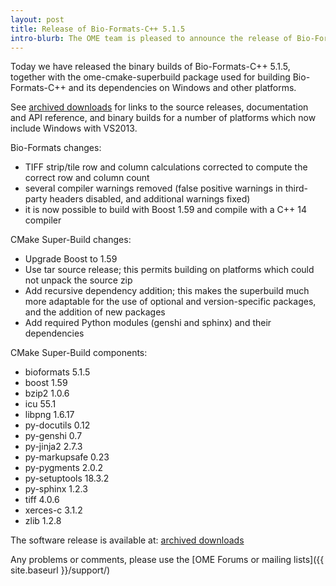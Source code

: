 ```yaml
---
layout: post
title: Release of Bio-Formats-C++ 5.1.5
intro-blurb: The OME team is pleased to announce the release of Bio-Formats-C++ 5.1.4 binary builds and ome-cmake-superbuild package
---
```

Today we have released the binary builds of Bio-Formats-C++ 5.1.5, together with the ome-cmake-superbuild package used for building Bio-Formats-C++ and its dependencies on Windows and other platforms.

See [archived downloads](http://downloads.openmicroscopy.org/bio-formats-cpp/5.1.5/) for links to the source releases, documentation and API reference, and binary builds for a number of platforms which now include Windows with VS2013.

Bio-Formats changes:

* TIFF strip/tile row and column calculations corrected to compute the correct row and column count
* several compiler warnings removed (false positive warnings in third-party headers disabled, and additional warnings fixed)
* it is now possible to build with Boost 1.59 and compile with a C++ 14 compiler

CMake Super-Build changes:

* Upgrade Boost to 1.59
* Use tar source release; this permits building on platforms which could not unpack the source zip
* Add recursive dependency addition; this makes the superbuild much more adaptable for the use of optional and version-specific packages, and the addition of new packages
* Add required Python modules (genshi and sphinx) and their dependencies

CMake Super-Build components:

* bioformats 5.1.5
* boost 1.59
* bzip2 1.0.6
* icu 55.1
* libpng 1.6.17
* py-docutils 0.12
* py-genshi 0.7
* py-jinja2 2.7.3
* py-markupsafe 0.23
* py-pygments 2.0.2
* py-setuptools 18.3.2
* py-sphinx 1.2.3
* tiff 4.0.6
* xerces-c 3.1.2
* zlib 1.2.8

The software release is available at: [archived downloads](http://downloads.openmicroscopy.org/bio-formats-cpp/5.1.5)

Any problems or comments, please use the [OME Forums or mailing lists]({{ site.baseurl }}/support/)
